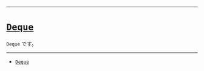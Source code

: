 _____

# [`Deque`](https://github.com/titanium-22/Library_py/blob/main/DataStructures/Deque)

`Deque` です。

_____

- [`Deque`](./Deque_.md)

